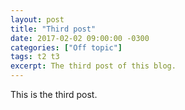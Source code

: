 ```yaml
---
layout: post
title: "Third post"
date: 2017-02-02 09:00:00 -0300
categories: ["Off topic"]
tags: t2 t3
excerpt: The third post of this blog.
---
```

This is the third post.
